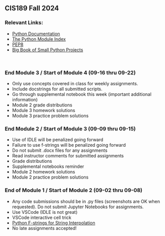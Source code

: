 
## CIS189 Fall 2024

### Relevant Links:

- [Python Documentation](https://docs.python.org/3/)
- [The Python Module Index](https://docs.python.org/3/py-modindex.html)
- [PEP8](https://peps.python.org/pep-0008/)
- [Big Book of Small Python Projects](https://inventwithpython.com/bigbookpython/)

<br>


### End Module 3 / Start of Module 4 (09-16 thru 09-22)

- Only use concepts covered in class for weekly assignments. 
- Include docstrings for all submitted scripts. 
- Go through supplemental notebook this week (important additional information)
- Module 2 grade distributions
- Module 3 homework solutions
- Module 3 practice problem solutions




### End Module 2 / Start of Module 3 (09-09 thru 09-15)

- Use of IDLE will be penalized going forward 
- Failure to use f-strings will be penalized going forward
- Do not submit .docx files for any assignments
- Read instructor comments for submitted assignments
- Grade distributions
- Supplemental notebooks reminder
- Module 2 homework solutions
- Module 2 practice problem solutions



### End of Module 1 / Start of Module 2 (09-02 thru 09-08)

- Any code submissions should be in .py files (screenshots are OK when requested).
Do not submit Jupyter Notebooks for assignments. 
- Use VSCode (IDLE is not great)
- VSCode interactive cell trick
- [Python F-strings for String Interpolation](https://realpython.com/python-f-strings/)
- No late assignments accepted! 
